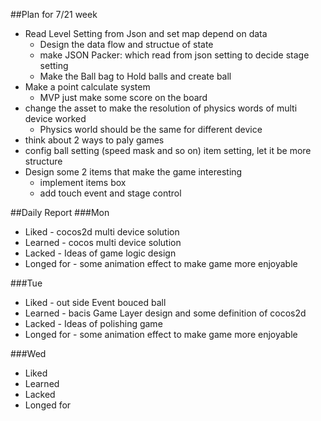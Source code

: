 ##Plan for 7/21 week
* Read Level Setting from Json and set map depend on data
  * Design the data flow and structue of state
  * make JSON Packer: which read from json setting to decide stage setting
  * Make the Ball bag to Hold balls and create ball
* Make a point calculate system
  * MVP just make some score on the board
* change the asset to make the resolution of physics words of multi device worked
  * Physics world should be the same for different device
* think about 2 ways to paly games
* config ball setting (speed mask and so on) item setting, let it be more structure
* Design some 2 items that make the game interesting
  * implement items box
  * add touch event and stage control

##Daily Report
###Mon
- Liked - cocos2d multi device solution
- Learned - cocos multi device solution
- Lacked - Ideas of game logic design
- Longed for - some animation effect to make game more enjoyable

###Tue
- Liked - out side Event bouced ball
- Learned - bacis Game Layer design and some definition of cocos2d
- Lacked - Ideas of polishing game
- Longed for -  some animation effect to make game more enjoyable

###Wed
- Liked 
- Learned 
- Lacked
- Longed for

